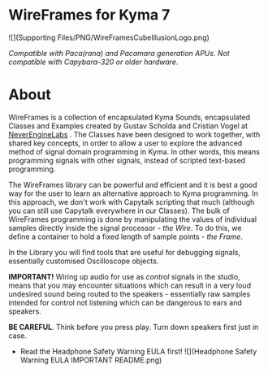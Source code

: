 # WireFrames for Kyma 7
![](Supporting Files/PNG/WireFramesCubeIllusionLogo.png)

_Compatible with Paca(rana) and Pacamara generation APUs. Not compatible with Capybara-320 or older hardware._

# About
WireFrames is a collection of encapsulated Kyma Sounds, encapsulated Classes and Examples created by Gustav Scholda and Cristian Vogel at [NeverEngineLabs](https://www.neverenginelabs.com) . The Classes have been designed to work together, with shared key concepts, in order to allow a user to explore the advanced method of signal domain programming in Kyma. In other words, this means programming signals with other signals, instead of scripted text-based programming. 

The WireFrames library can be powerful and efficient and it is best a good way for the user to learn an alternative approach to Kyma programming. In this approach, we don't work with Capytalk scripting that much (although you can still use Capytalk everywhere in our Classes).
The bulk of WireFrames programming is done by manipulating the values of individual samples directly inside the signal processor - _the Wire_.
To do this, we define a container to hold a fixed length of sample points - _the Frame_.

In the Library you will find tools that are useful for debugging signals, essentially customised Oscilloscope objects. 

**IMPORTANT!** 
Wiring up audio for use as _control_ signals in the studio, means that you may encounter situations which can result in a very loud undesired sound being routed to the speakers - essentially raw samples intended for control not listening which can be dangerous to ears and speakers. 



**BE CAREFUL**. Think before you press play. Turn down speakers first just in case.

* Read the Headphone Safety Warning EULA first!
![](Headphone Safety Warning EULA IMPORTANT README.png)
